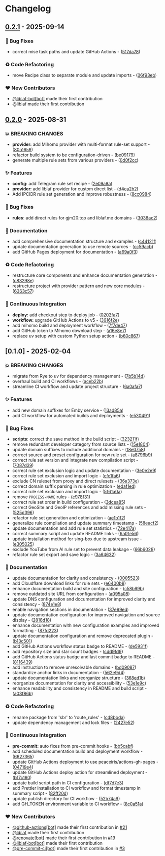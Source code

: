 # Changelog

## [0.2.1](https://github.com/liblaf/route-rules/compare/v0.2.0..v0.2.1) - 2025-09-14

### 🐛 Bug Fixes

- correct mise task paths and update GitHub Actions - ([517da78](https://github.com/liblaf/route-rules/commit/517da78efa528ec916c9c44267a234e1c66ed671))

### ♻ Code Refactoring

- move Recipe class to separate module and update imports - ([06f93eb](https://github.com/liblaf/route-rules/commit/06f93eb6fddf9a90e9913edaf2889f81e38dad29))

### ❤️ New Contributors

- [@liblaf-bot[bot]](https://github.com/apps/liblaf-bot) made their first contribution
- [@liblaf](https://github.com/liblaf) made their first contribution

## [0.2.0](https://github.com/liblaf/route-rules/compare/v0.1.1..v0.2.0) - 2025-08-31

### 💥 BREAKING CHANGES

- **provider:** add Mihomo provider with multi-format rule-set support - ([80a1659](https://github.com/liblaf/route-rules/commit/80a16596d1985e3331b0acb5b245b88bd8b05a3e))
- refactor build system to be configuration-driven - ([be09179](https://github.com/liblaf/route-rules/commit/be091797107f487461dbdac43ce2bc652ad18ff6))
- generate multiple rule sets from various providers - ([0d0f2cc](https://github.com/liblaf/route-rules/commit/0d0f2cc11e7e7dfdde0e6a27f5d5eb827b76e564))

### ✨ Features

- **config:** add Telegram rule set recipe - ([2e09a8a](https://github.com/liblaf/route-rules/commit/2e09a8aa8d71459b46b425456a71577174180b39))
- **provider:** add liblaf provider for custom direct list - ([d4ea2b2](https://github.com/liblaf/route-rules/commit/d4ea2b2312164a4807a5c5820a3a12042912886c))
- Add IPCIDR rule set generation and improve robustness - ([8cc0984](https://github.com/liblaf/route-rules/commit/8cc0984d396462b8f08c165e17bfdd4147955604))

### 🐛 Bug Fixes

- **rules:** add direct rules for gjm20.top and liblaf.me domains - ([3038ac2](https://github.com/liblaf/route-rules/commit/3038ac276091391f2228a489172170d06ba6d5d9))

### 📝 Documentation

- add comprehensive documentation structure and examples - ([c44121f](https://github.com/liblaf/route-rules/commit/c44121f706e3c84c45ee67f750a53bca207aeacb))
- update documentation generation to use remote sources - ([cc59acb](https://github.com/liblaf/route-rules/commit/cc59acb339396984f6a5427e1c87f414f95ff6f0))
- add GitHub Pages deployment for documentation - ([a69a0f3](https://github.com/liblaf/route-rules/commit/a69a0f381bfd3b96505b5a3bb3c37db4bcacf4a9))

### ♻ Code Refactoring

- restructure core components and enhance documentation generation - ([c83298e](https://github.com/liblaf/route-rules/commit/c83298ecfaf0dab75924e3285d5d75ab19aad718))
- restructure project with provider pattern and new core modules - ([6363c57](https://github.com/liblaf/route-rules/commit/6363c575cbef242ff834b2db6652292d77e60cfe))

### 🔧 Continuous Integration

- **deploy:** add checkout step to deploy job - ([0202fa7](https://github.com/liblaf/route-rules/commit/0202fa736903a7d8606b51aa019887bbef938a18))
- **workflow:** upgrade GitHub Actions to v5 - ([3616f2e](https://github.com/liblaf/route-rules/commit/3616f2e29ea10583730e57a74ed134ef8c35b287))
- add mihomo build and deployment workflow - ([7f7de47](https://github.com/liblaf/route-rules/commit/7f7de47d46f8d1ef28217c719f14c9d81edf2507))
- add GitHub token to Mihomo download step - ([a16e8e7](https://github.com/liblaf/route-rules/commit/a16e8e7aa18ea6e195ae0d12439498897ec33767))
- replace uv setup with custom Python setup action - ([b60c867](https://github.com/liblaf/route-rules/commit/b60c867c5b8835543f56209ecf6075f4fe092f52))

## [0.1.0] - 2025-02-04

### 💥 BREAKING CHANGES

- migrate from Rye to uv for dependency management - ([7b5b14d](https://github.com/liblaf/route-rules/commit/7b5b14d081482ee1b60c1b9049ba70bacb263df0))
- overhaul build and CI workflows - ([aceb22b](https://github.com/liblaf/route-rules/commit/aceb22b976c1e1eaccc5fbcf7722ea1e59b4f814))
- streamline CI workflow and update project structure - ([6a0afa7](https://github.com/liblaf/route-rules/commit/6a0afa7e2135c5c75e3c1f47cc628d079e32423c))

### ✨ Features

- add new domain suffixes for Emby service - ([13ad85a](https://github.com/liblaf/route-rules/commit/13ad85a7d788bbb6734b9f42d2e2ccbcf4c80a6b))
- add CI workflow for automated builds and deployments - ([e530491](https://github.com/liblaf/route-rules/commit/e530491ea40717fbd146b986de2619908c148191))

### 🐛 Bug Fixes

- **scripts:** correct the save method in the build script - ([323211f](https://github.com/liblaf/route-rules/commit/323211fefdf68046723a229670657f3717b44784))
- remove redundant developer category from source lists - ([15e1804](https://github.com/liblaf/route-rules/commit/15e18040aede763e892225366c6077051b9401e9))
- update domain suffixes to include additional domains - ([f8e0758](https://github.com/liblaf/route-rules/commit/f8e0758805460a1f15809b8270991babd9b037e0))
- correct source and preset configuration for new rule set - ([a8796b9](https://github.com/liblaf/route-rules/commit/a8796b9b2b5825adde7fde78b9527654e84f5641))
- correct rule set version and integrate new compilation script - ([7087d39](https://github.com/liblaf/route-rules/commit/7087d39479957715924cd3332727aedea08d9b8d))
- correct rule set exclusion logic and update documentation - ([3e0e2e9](https://github.com/liblaf/route-rules/commit/3e0e2e94da5cee05ee2653bbc559436b080299b8))
- correct rule set exclusion and import logic - ([cfc1fa6](https://github.com/liblaf/route-rules/commit/cfc1fa674d248c7e4eadd4b9993ca6c2cd59f039))
- exclude CN ruleset from proxy and direct rulesets - ([36a373e](https://github.com/liblaf/route-rules/commit/36a373e90d1169a556c7aae2a3349a16aceca853))
- correct domain suffix parsing in rule optimization - ([edaf1ed](https://github.com/liblaf/route-rules/commit/edaf1ed575c023bcc3d086760b0782e01a990152))
- correct rule set exclusion and import logic - ([5161a0a](https://github.com/liblaf/route-rules/commit/5161a0aab514b448a2c6b2a64a9d244673aa0638))
- remove `PROCESS-NAME` rules - ([c978f31](https://github.com/liblaf/route-rules/commit/c978f31833a8a36d9dce38c0775c1302a7ee6bf6))
- correct rule set order in build configuration - ([3dcea85](https://github.com/liblaf/route-rules/commit/3dcea85a16eb16e477f62a1eee03a6ef16771b4f))
- correct GeoSite and GeoIP references and add missing rule sets - ([525d396](https://github.com/liblaf/route-rules/commit/525d3966167e40a9b55ccff6df45fa5316ee4a83))
- refactor rule set generation and optimization - ([ae1b1f2](https://github.com/liblaf/route-rules/commit/ae1b1f20c09e4431db495650c123975d7b3dedd9))
- generalize rule compilation and update summary timestamp - ([58eacf2](https://github.com/liblaf/route-rules/commit/58eacf22777533e14c6654b69e2f96020ba1b562))
- update documentation and add rule set statistics - ([72e417a](https://github.com/liblaf/route-rules/commit/72e417a435f811755f045e6a9d61ac4ec48cbe70))
- correct summary script and update README links - ([9a01e56](https://github.com/liblaf/route-rules/commit/9a01e56b4fb33b5e99f5681178f32175b843bf54))
- update installation method for sing-box due to upstream issue - ([e305025](https://github.com/liblaf/route-rules/commit/e3050252e2f176101c0874676a7add3acd11a0d2))
- exclude YouTube from AI rule set to prevent data leakage - ([66b6028](https://github.com/liblaf/route-rules/commit/66b602834c8879c302d87bdd09fef4766e7e5d2d))
- refactor rule set export and save logic - ([3a64632](https://github.com/liblaf/route-rules/commit/3a6463200a3a6c803e5cab4a47bc39efde58745f))

### 📝 Documentation

- update documentation for clarity and consistency - ([0005523](https://github.com/liblaf/route-rules/commit/00055231811c88d1ac7b3dfa8666fc927c5945a2))
- add Cloudflare download links for rule sets - ([e6400b8](https://github.com/liblaf/route-rules/commit/e6400b859f51b761cce77eb8df41a0727405fd49))
- enhance documentation build and site configuration - ([c58b69b](https://github.com/liblaf/route-rules/commit/c58b69bca19677f77e1fef19a635d52caaafc34e))
- remove outdated site URL from configuration - ([a095a08](https://github.com/liblaf/route-rules/commit/a095a08f481b45bae845bb3a2f67c14477b430d5))
- update DNS configuration and documentation for improved clarity and consistency - ([874e1e8](https://github.com/liblaf/route-rules/commit/874e1e88951d26bc72d5c4b732021d824fd0a530))
- enable navigation sections in documentation - ([37e99ed](https://github.com/liblaf/route-rules/commit/37e99ede8064ba42bc0c2a52f83480b99028cd4e))
- update documentation configuration for improved navigation and source display - ([2818d18](https://github.com/liblaf/route-rules/commit/2818d186354e611a1b977006e2dbd5509925632c))
- enhance documentation with new configuration examples and improved formatting - ([87fd223](https://github.com/liblaf/route-rules/commit/87fd2236f5d13c8bffa2fcf7049318daf7766a6f))
- update documentation configuration and remove deprecated plugin - ([b13c501](https://github.com/liblaf/route-rules/commit/b13c501dcc30dc4beb478081dacef5c8aaaacf3a))
- add GitHub Actions workflow status badge to README - ([de5931f](https://github.com/liblaf/route-rules/commit/de5931f08109eca11d03018d7b94470f1c980412))
- add repository size and star count badges - ([cdd9fd9](https://github.com/liblaf/route-rules/commit/cdd9fd98fd708a006f4bd68845f060be075cdfe8))
- add GitHub Actions status badge and last commit badge to README - ([8116439](https://github.com/liblaf/route-rules/commit/8116439bbbaa8d310dc689d8e2ca7d78ae8014bb))
- add instruction to remove unresolvable domains - ([bd09087](https://github.com/liblaf/route-rules/commit/bd090879d186f504c407f2238ede55827f69aff0))
- standardize anchor links in documentation - ([562e9d4](https://github.com/liblaf/route-rules/commit/562e9d46a56e93ecd89de95baa2d9b97e7a9f074))
- update documentation links and reorganize structure - ([368ed1b](https://github.com/liblaf/route-rules/commit/368ed1b69130c59581c5cfa9e2e13867a4eeaac5))
- reorganize documentation for clarity and accessibility - ([53e1e9c](https://github.com/liblaf/route-rules/commit/53e1e9c723c02e3f7a6290a09d7eed4d1473742f))
- enhance readability and consistency in README and build script - ([a03f86b](https://github.com/liblaf/route-rules/commit/a03f86bba12122ffe20cffcaa7c97225c64aa7a9))

### ♻ Code Refactoring

- rename package from 'sbr' to 'route_rules' - ([cd8bbda](https://github.com/liblaf/route-rules/commit/cd8bbda8357b1af4925b95921dd7f0a8b125f4c5))
- update dependency management and lock files - ([2427e52](https://github.com/liblaf/route-rules/commit/2427e52bc31dd14d5def2150ca174ea1a2da20c9))

### 🔧 Continuous Integration

- **pre-commit:** auto fixes from pre-commit hooks - ([bb5cabf](https://github.com/liblaf/route-rules/commit/bb5cabf5539214c1a12c00e3c9cf7148888f8587))
- add scheduled documentation build and deployment workflow - ([6627365](https://github.com/liblaf/route-rules/commit/66273659b7c4e8a803f2cb263c3c1ed8c42814c6))
- update GitHub Actions deployment to use peaceiris/actions-gh-pages - ([04719e4](https://github.com/liblaf/route-rules/commit/04719e4dbd23dffc9a686261d44c8356a21cc5a5))
- update GitHub Actions deploy action for streamlined deployment - ([b17c190](https://github.com/liblaf/route-rules/commit/b17c190c6b769ec3a4af6601641304918c0e7d39))
- update build script path in CI configuration - ([df7d7e3](https://github.com/liblaf/route-rules/commit/df7d7e30f1c87d4fe333e56bb4cfe0032ba7ad66))
- add Prettier installation to CI workflow and format timestamp in summary script - ([82ff20d](https://github.com/liblaf/route-rules/commit/82ff20d2a0604d2934c161203b84eb39a7fdf75c))
- update publish directory for CI workflow - ([52b74a9](https://github.com/liblaf/route-rules/commit/52b74a9778c647b6582d1c83ad9a740055d9ed96))
- add GH_TOKEN environment variable to CI workflow - ([8c0a51a](https://github.com/liblaf/route-rules/commit/8c0a51aec206a962066c1b6eafa69e9c0cc99c9e))

### ❤️ New Contributors

- [@github-actions[bot]](https://github.com/apps/github-actions) made their first contribution in [#21](https://github.com/liblaf/route-rules/pull/21)
- [@liblaf](https://github.com/liblaf) made their first contribution
- [@renovate[bot]](https://github.com/apps/renovate) made their first contribution in [#19](https://github.com/liblaf/route-rules/pull/19)
- [@liblaf-bot[bot]](https://github.com/apps/liblaf-bot) made their first contribution
- [@pre-commit-ci[bot]](https://github.com/apps/pre-commit-ci) made their first contribution in [#3](https://github.com/liblaf/route-rules/pull/3)
